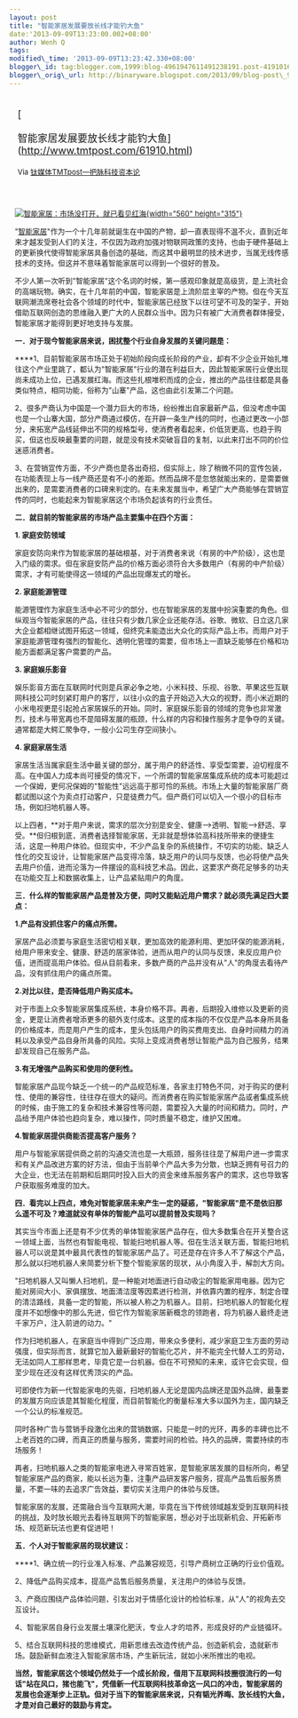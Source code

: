 ```yaml
--- 
layout: post 
title: "智能家居发展要放长线才能钓大鱼" 
date:'2013-09-09T13:23:00.002+08:00' 
author: Wenh Q
tags:
modified\_time: '2013-09-09T13:23:42.330+08:00' 
blogger\_id: tag:blogger.com,1999:blog-4961947611491238191.post-4191016558857863141
blogger\_orig\_url: http://binaryware.blogspot.com/2013/09/blog-post\_9937.html
---
```

<div style="margin: 10px; padding: 5px;">

<div style="font-size: 18px;">

[

智能家居发展要放长线才能钓大鱼](http://www.tmtpost.com/61910.html)

</div>

<div style="font-size: 13px;">

Via [钛媒体TMTpost—把脉科技资本论](http://www.tmtpost.com/)

</div>

</div>

<div style="font-size: 13px; padding: 15px 0 10px 10px;">

[![智能家居：市场没打开，就已看见红海](http://www.tmtpost.com/wp-content/uploads/2013/06/%E6%99%BA%E8%83%BD%E5%AE%B6%E5%B1%85.jpg "智能家居：市场没打开，就已看见红海"){width="560"
height="315"}](http://www.tmtpost.com/wp-content/uploads/2013/06/%E6%99%BA%E8%83%BD%E5%AE%B6%E5%B1%85.jpg)

"[智能家居](http://www.tmtpost.com/tag/%E6%99%BA%E8%83%BD%E5%AE%B6%E5%B1%85 "查看 智能家居 中的全部文章")"作为一个十几年前就诞生在中国的产物，却一直表现得不温不火，直到近年来才越发受到人们的关注，不仅因为政府加强对物联网政策的支持，也由于硬件基础上的更新换代使得智能家居具备创造的基础，而这其中最明显的技术进步，当属无线传感技术的支持。但这并不意味着智能家居可以得到一个很好的普及。

不少人第一次听到"智能家居"这个名词的时候，第一感观印象就是高级货，是上流社会的高端玩物。确实，在十几年前的中国，智能家居是上流阶层主宰的产物。但在今天互联网潮流席卷社会各个领域的时代中，智能家居已经放下以往可望不可及的架子，开始借助互联网创造的思维融入更广大的人民群众当中。因为只有被广大消费者群体接受，智能家居才能得到更好地支持与发展。



**一．对于现今智能家居来说，困扰整个行业自身发展的关键问题是：**

****1、目前智能家居市场正处于初始阶段向成长阶段的产业，却有不少企业开始扎堆往这个产业里跳了，都认为"智能家居"行业的潜在利益巨大，因此智能家居行业便出现尚未成功上位，已遇发展红海。而这些扎根堆积而成的企业，推出的产品往往都是具备类似特点，相同功能，俗称为"山寨"产品，这也由此引发第二个问题。

2、很多产商认为中国是一个潜力巨大的市场，纷纷推出自家最新产品，但没考虑中国也是一个山寨大国，部分产商通过模仿，在开辟一条生产线的同时，也通过更改一小部分，来拓宽产品线延伸出不同的规格型号，使消费者看起来，价低货更高，也趋于购买，但这也反映最重要的问题，就是没有技术突破盲目的复制，以此来打出不同的价位迷惑消费者。

3、在营销宣传方面，不少产商也是各出奇招，但实际上，除了稍微不同的宣传包装，在功能表现上与一线产商还是有不小的差距。然而品牌不是忽悠就能出来的，是需要做出来的，是需要消费者的口碑来判定的。在未来发展当中，希望广大产商能够在营销宣传的同时，也能起来为智能家居这个市场负起该有的行业责任。

**二．就目前的智能家居的市场产品主要集中在四个方面：**

**1. 家庭安防领域**

家庭安防向来作为智能家居的基础根基，对于消费者来说（有房的中产阶级），这也是入门级的需求。但在家庭安防产品的价格方面必须符合大多数用户（有房的中产阶级）需求，才有可能使得这一领域的产品出现爆发式的增长。

**2. 家庭能源管理**

能源管理作为家庭生活中必不可少的部分，也在智能家居的发展中扮演重要的角色。但纵观当今智能家居的产品，往往只有少数几家企业还能存活。谷歌、微软、日立这几家大企业都相继试图开拓这一领域，但终究未能造出大众化的实际产品上市。而用户对于家庭能源管理有强烈的智能化、透明化管理的需要，但市场上一直缺乏能够在价格和功能方面都满足客户需要的产品。

**3. 家庭娱乐影音**

娱乐影音方面在互联网时代则是兵家必争之地，小米科技、乐视、谷歌、苹果这些互联网科技公司时刻紧盯用户的客厅，以往小众的盒子开始迈入大众的视野，而小米近期的小米电视更是引起抢占家居娱乐的开始。同时，家庭娱乐影音的领域的竞争也非常激烈，技术与带宽再也不是阻碍发展的瓶颈，什么样的内容和操作服务才是争夺的关键。通常都是大鳄汇聚争夺，一般小公司生存空间狭小。

**4. 家庭家居生活**

家居生活当属家庭生活中最关键的部分，属于用户的舒适性、享受型需要，迫切程度不高。在中国人力成本尚可接受的情况下，一个所谓的智能家居集成系统的成本可能超过一个保姆，更何况保姆的"智能性"远远高于那可怜的系统。市场上大量的智能家居厂商都试图以这个为卖点打动客户，只是徒费力气。但产商们可以切入一个很小的目标市场，例如扫地机器人等。

以上四者，**对于用户来说，需求的层次分别是安全、健康——&gt;透明、智能——&gt;舒适、享受。**但归根到底，消费者选择智能家居，无非就是想体验高科技所带来的便捷生活，这是一种用户体验。但现实中，不少产品复杂的系统操作，不切实的功能、缺乏人性化的交互设计，让智能家居产品变得冷落，缺乏用户的认同与反馈，也必将使产品失去用户价值，进而沦落为一件摆设的高科技艺术品。因此，这要求产商花足够多的功夫在功能交互上和数据收集上，让产品紧贴用户的角度。



**三．什么样的智能家居产品是普及方便，同时又能贴近用户需求？就必须先满足四大要点：**

**1.产品有没抓住客户的痛点所需。**

家居产品必须要与家庭生活密切相关联，更加高效的能源利用、更加环保的能源消耗，给用户带来安全、健康、舒适的居家体验，进而从用户的认同与反馈，来反应用户价值，进而提高用户体验。但从目前看来，多数产商的产品并没有从"人"的角度去看待产品，没有抓住用户的痛点所需。

**2.对比以往，是否降低用户购买成本。**

对于市面上众多智能家居集成系统，本身价格不菲。再者，后期投入维修以及更新的资金，更是让消费者增添更多的额外支付成本。这里的成本指的不仅仅是产品本身所具备的价格成本，而是用户产生的成本，里头包括用户的购买费用支出、自身时间精力的消耗以及承受产品自身所具备的风险。实际上变成消费者想让智能产品为自己服务，结果却发现自己在服务产品。

**3.有无增强产品购买和使用的便利性。**

智能家居产品现今缺乏一个统一的产品规范标准，各家主打特色不同，对于购买的便利性、使用的兼容性，往往存在很大的疑问。而消费者在购买智能家居产品或者集成系统的时候，由于施工的复杂和技术兼容性等问题，需要投入大量的时间和精力。同时，产品给予用户体验也趋向复杂，难以操作，同时质量不稳定，维护又困难。

**4.智能家居提供商能否提高客户服务？**

用户与智能家居提供商之前的沟通交流也是一大瓶颈，服务往往是了解用户进一步需求和有关产品改进方案的好方法，但由于当前单个产品大多为分散，也缺乏拥有号召力的大企业，也无法在前期和后期同时投入巨大的资金来维系服务客户的需求，这也导致客户获取服务难度的加大。



**四．看完以上四点，难免对智能家居未来产生一定的疑惑，"智能家居"是不是依旧那么遥不可及？难道就没有单体的智能产品可以提前普及实现吗？**

其实当今市面上还是有不少优秀的单体智能家居产品存在，但大多数集合在开关整合这一领域上面，当然也有智能电视、智能扫地机器人等。但在生活关联方面，智能扫地机器人可以说是其中最具代表性的智能家居产品了。可还是存在许多人不了解这个产品，那么就以扫地机器人来简要分析下整个智能家居的现状，从小角度入手，解剖大方向。

"扫地机器人又叫懒人扫地机，是一种能对地面进行自动吸尘的智能家用电器。因为它能对房间大小、家俱摆放、地面清洁度等因素进行检测，并依靠内置的程序，制定合理的清洁路线，具备一定的智能，所以被人称之为机器人。目前，扫地机器人的智能化程度并不如想像中的那么先进，但它作为智能家居新概念的领跑者，将为机器人最终走进千家万户，注入前进的动力。"

作为扫地机器人，在家庭当中得到广泛应用，带来众多便利，减少家庭卫生方面的劳动强度，但实际而言，就算它加入最新最好的智能化芯片，并不能完全代替人工的劳动，无法如同人工那样思考，毕竟它是一台机器。但在不可预知的未来，或许它会实现，但至少现在还没有这样优秀顶尖的产品。

可即使作为新一代智能家电的先驱，扫地机器人无论是国内品牌还是国外品牌，最重要的发展方向应该是其智能化程度，而目前智能化的衡量标准大多以国外为主，国内缺乏一个公认的标准规范。

同时各种广告与营销手段激化出来的营销数据，只能是一时的光环，再多的丰碑也比不上老百姓的口碑，而真正的质量与服务，需要时间的检验。持久的品牌，需要持续的市场服务！

再者，扫地机器人之类的智能家电进入寻常百姓家，是智能家居发展的目标所向，希望智能家居产品的商家，能以长远为重，注重产品研发客户服务，提高产品售后服务质量，不要一味的去追求广告效益，要切实关注用户的体验与反馈。

智能家居的发展，还需融合当今互联网大潮，毕竟在当下传统领域越发受到互联网科技的挑战，及时放长眼光去看待互联网下的智能家居，想必对于出现新机会、开拓新市场、规范新玩法也更有促进吧！



**五．个人对于智能家居的现状建议：**

****1、确立统一的行业准入标准、产品兼容规范，引导产商树立正确的行业价值观。

2、降低产品购买成本，提高产品售后服务质量，关注用户的体验与反馈。

3、产商应围绕产品体验问题，引发出对于情感化设计的检验标准，从"人"的视角去交互设计。

4、智能家居自身行业发展土壤深化肥沃，专业人才的培养，形成良好的产业链循环。

5、结合互联网科技的思维模式，用新思维去改造传统产品，创造新机会，造就新市场。鼓励新鲜血液注入智能家居市场，产生新玩法，就如小米所推出的电视。

**当然，智能家居这个领域仍然处于一个成长阶段，借用下互联网科技圈很流行的一句话"站在风口，猪也能飞"，凭借新一代互联网科技革命这一风口的冲击，智能家居的发展也会逐渐步上正轨。但对于当下的智能家居来说，只有韬光养晦、放长线钓大鱼，才是对自己最好的鼓励与肯定。**

</div>
